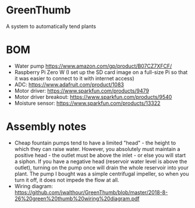 # GreenThumb
A system to automatically tend plants

# BOM
- Water pump https://www.amazon.com/gp/product/B07CZ7XFCF/
- Raspberry Pi Zero W (I set up the SD card image on a full-size Pi so that it was easier to connect to it with internet access)
- ADC: https://www.adafruit.com/product/1083
- Motor driver: https://www.sparkfun.com/products/9479
- Motor driver breakout: https://www.sparkfun.com/products/9540
- Moisture sensor: https://www.sparkfun.com/products/13322

# Assembly notes
- Cheap fountain pumps tend to have a limited "head" - the height to which they can raise water.  However, you absolutely must maintain a positive head - the outlet must be above the inlet - or else you will start a siphon.  If you have a negative head (reservoir water level is above the outlet), turning on the pump once will drain the whole reservoir into your plant.  The pump I bought was a simple centrifugal impeller, so when you turn it off, it does not impede the flow at all.
- Wiring diagram: https://github.com/jwalthour/GreenThumb/blob/master/2018-8-26%20green%20thumb%20wiring%20diagram.pdf
